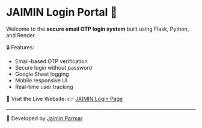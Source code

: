 # JAIMIN Login Portal 🔐

Welcome to the **secure email OTP login system** built using Flask, Python, and Render.

🔒 Features:
- Email-based OTP verification
- Secure login without password
- Google Sheet logging
- Mobile responsive UI
- Real-time user tracking

🚀 Visit the Live Website:
👉 [JAIMIN Login Page](https://flask-hblv.onrender.com)

---

📌 Developed by [Jaimin Parmar](jaiminparmar024@email.com)

